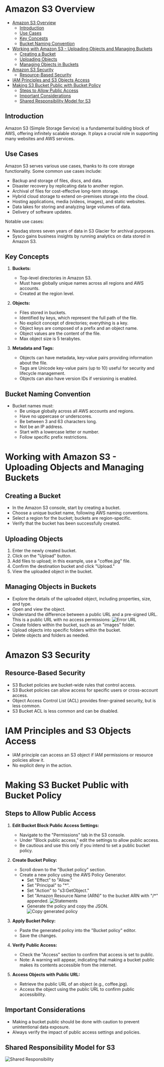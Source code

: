 # Amazon S3 Overview

- [Amazon S3 Overview](#amazon-s3-overview)
  - [Introduction](#introduction)
  - [Use Cases](#use-cases)
  - [Key Concepts](#key-concepts)
  - [Bucket Naming Convention](#bucket-naming-convention)
- [Working with Amazon S3 - Uploading Objects and Managing Buckets](#working-with-amazon-s3---uploading-objects-and-managing-buckets)
  - [Creating a Bucket](#creating-a-bucket)
  - [Uploading Objects](#uploading-objects)
  - [Managing Objects in Buckets](#managing-objects-in-buckets)
- [Amazon S3 Security](#amazon-s3-security)
  - [Resource-Based Security](#resource-based-security)
- [IAM Principles and S3 Objects Access](#iam-principles-and-s3-objects-access)
- [Making S3 Bucket Public with Bucket Policy](#making-s3-bucket-public-with-bucket-policy)
  - [Steps to Allow Public Access](#steps-to-allow-public-access)
  - [Important Considerations](#important-considerations)
  - [Shared Responsibility Model for S3](#shared-responsibility-model-for-s3)

## Introduction

Amazon S3 (Simple Storage Service) is a fundamental building block of AWS, offering infinitely scalable storage. It plays a crucial role in supporting many websites and AWS services. 

## Use Cases

Amazon S3 serves various use cases, thanks to its core storage functionality. Some common use cases include:
- Backup and storage of files, discs, and data.
- Disaster recovery by replicating data to another region.
- Archival of files for cost-effective long-term storage.
- Hybrid cloud storage to extend on-premises storage into the cloud.
- Hosting applications, media (videos, images), and static websites.
- Data lakes for storing and analyzing large volumes of data.
- Delivery of software updates.

Notable use cases:
- Nasdaq stores seven years of data in S3 Glacier for archival purposes.
- Sysco gains business insights by running analytics on data stored in Amazon S3.

## Key Concepts

1. **Buckets:**
   - Top-level directories in Amazon S3.
   - Must have globally unique names across all regions and AWS accounts.
   - Created at the region level.

2. **Objects:**
   - Files stored in buckets.
   - Identified by keys, which represent the full path of the file.
   - No explicit concept of directories; everything is a key.
   - Object keys are composed of a prefix and an object name.
   - Object values are the content of the file.
   - Max object size is 5 terabytes.

3. **Metadata and Tags:**
   - Objects can have metadata, key-value pairs providing information about the file.
   - Tags are Unicode key-value pairs (up to 10) useful for security and lifecycle management.
   - Objects can also have version IDs if versioning is enabled.

## Bucket Naming Convention

- Bucket names must:
  - Be unique globally across all AWS accounts and regions.
  - Have no uppercase or underscores.
  - Be between 3 and 63 characters long.
  - Not be an IP address.
  - Start with a lowercase letter or number.
  - Follow specific prefix restrictions.


# Working with Amazon S3 - Uploading Objects and Managing Buckets

## Creating a Bucket

- In the Amazon S3 console, start by creating a bucket.
- Choose a unique bucket name, following AWS naming conventions.
- Select a region for the bucket; buckets are region-specific.
- Verify that the bucket has been successfully created.

## Uploading Objects

1. Enter the newly created bucket.
2. Click on the "Upload" button.
3. Add files to upload; in this example, use a "coffee.jpg" file.
4. Confirm the destination bucket and click "Upload."
5. View the uploaded object in the bucket.

## Managing Objects in Buckets

- Explore the details of the uploaded object, including properties, size, and type.
- Open and view the object.
- Understand the difference between a public URL and a pre-signed URL. This is a public URL with no access permissions:
![Error URL](<../../readme-images/S3/error url access denied.png>)
- Create folders within the bucket, such as an "images" folder.
- Upload objects into specific folders within the bucket.
- Delete objects and folders as needed.

# Amazon S3 Security
  
## Resource-Based Security

- S3 Bucket policies are bucket-wide rules that control access.
- S3 Bucket policies can allow access for specific users or cross-account access.
- Object Access Control List (ACL) provides finer-grained security, but is less common.
- S3 Bucket ACL is less common and can be disabled.

# IAM Principles and S3 Objects Access

- IAM principle can access an S3 object if IAM permissions or resource policies allow it.
- No explicit deny in the action.
  
# Making S3 Bucket Public with Bucket Policy

## Steps to Allow Public Access

1. **Edit Bucket Block Public Access Settings:**
   - Navigate to the "Permissions" tab in the S3 console.
   - Under "Block public access," edit the settings to allow public access.
   - Be cautious and use this only if you intend to set a public bucket policy.

2. **Create Bucket Policy:**
   - Scroll down to the "Bucket policy" section.
   - Create a new policy using the AWS Policy Generator.
     - Set "Effect" to "Allow."
     - Set "Principal" to "*".
     - Set "Action" to "s3:GetObject."
     - Set "Amazon Resource Name (ARN)" to the bucket ARN with "/*" appended.
  ![Statements](<../../readme-images/S3/s3 statements.png>)
     - Generate the policy and copy the JSON.
  ![Copy generated policy](<../../readme-images/S3/copy the generated policy.png>)

1. **Apply Bucket Policy:**
   - Paste the generated policy into the "Bucket policy" editor.
   - Save the changes.

2. **Verify Public Access:**
   - Check the "Access" section to confirm that access is set to public.
   - Note: A warning will appear, indicating that making a bucket public makes its contents accessible from the internet.

3. **Access Objects with Public URL:**
   - Retrieve the public URL of an object (e.g., coffee.jpg).
   - Access the object using the public URL to confirm public accessibility.

## Important Considerations

- Making a bucket public should be done with caution to prevent unintentional data exposure.
- Always verify the impact of public access settings and policies.

## Shared Responsibility Model for S3

![Shared Responsibility](<../../readme-images/S3/shared respons.jpeg>)

